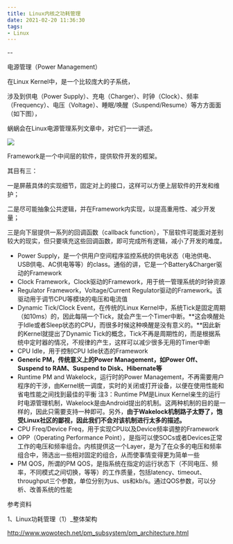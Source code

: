 ```yaml
---
title: Linux内核之功耗管理
date: 2021-02-20 11:36:30
tags:
- Linux
---
```


--

电源管理（Power Management）

在Linux Kernel中，是一个比较庞大的子系统，

涉及到供电（Power Supply）、充电（Charger）、时钟（Clock）、频率（Frequency）、电压（Voltage）、睡眠/唤醒（Suspend/Resume）等方方面面（如下图），

蜗蜗会在Linux电源管理系列文章中，对它们一一讲述。

![](https://gitee.com/teddyxiong53/playopenwrt_pic/raw/master/b27925dba594fa41703fe6a17124dc4c20140507085112.gif)



Framework是一个中间层的软件，提供软件开发的框架。

其目有三：

一是屏蔽具体的实现细节，固定对上的接口，这样可以方便上层软件的开发和维护；

二是尽可能抽象公共逻辑，并在Framework内实现，以提高重用性、减少开发量；

三是向下层提供一系列的回调函数（callback function），下层软件可能面对差别较大的现实，但只要填充这些回调函数，即可完成所有逻辑，减小了开发的难度。



- Power Supply，是一个供用户空间程序监控系统的供电状态（电池供电、USB供电、AC供电等等）的class。通俗的讲，它是一个Battery&Charger驱动的Framework
- Clock Framework，Clock驱动的Framework，用于统一管理系统的时钟资源
- Regulator Framework，Voltage/Current Regulator驱动的Framework。该驱动用于调节CPU等模块的电压和电流值
- Dynamic Tick/Clock Event，在传统的Linux Kernel中，系统Tick是固定周期（如10ms）的，因此每隔一个Tick，就会产生一个Timer中断。**这会唤醒处于Idle或者Sleep状态的CPU，而很多时候这种唤醒是没有意义的。**因此新的Kernel就提出了Dynamic Tick的概念，Tick不再是周期性的，而是根据系统中定时器的情况，不规律的产生，这样可以减少很多无用的Timer中断
- CPU Idle，用于控制CPU Idle状态的Framework
- **Generic PM，传统意义上的Power Management，如Power Off、Suspend to RAM、Suspend to Disk、Hibernate等**
- Runtime PM and Wakelock，运行时的Power Management，不再需要用户程序的干涉，由Kernel统一调度，实时的关闭或打开设备，以便在使用性能和省电性能之间找到最佳的平衡 
  注3：Runtime PM是Linux Kernel亲生的运行时电源管理机制，Wakelock是由Android提出的机制。这两种机制的目的是一样的，因此只需要支持一种即可。另外，**由于Wakelock机制路子太野了，饱受Linux社区的鄙视，因此我们不会对该机制进行太多的描述。**
- CPU Freq/Device Freq，用于实现CPU以及Device频率调整的Framework
- OPP（Operating Performance Point），是指可以使SOCs或者Devices正常工作的电压和频率组合。内核提供这一个Layer，是为了在众多的电压和频率组合中，筛选出一些相对固定的组合，从而使事情变得更为简单一些
- PM QOS，所谓的PM QOS，是指系统在指定的运行状态下（不同电压、频率，不同模式之间切换，等等）的工作质量，包括latency、timeout、throughput三个参数，单位分别为us、us和kb/s。通过QOS参数，可以分析、改善系统的性能

参考资料

1、Linux功耗管理（1）_整体架构

http://www.wowotech.net/pm_subsystem/pm_architecture.html